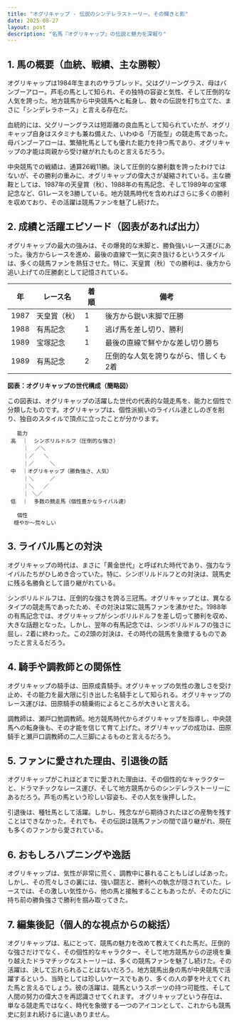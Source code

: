 ```yaml
---
title: "オグリキャップ - 伝説のシンデレラストーリー、その輝きと影"
date: 2025-08-27
layout: post
description: "名馬『オグリキャップ』の伝説と魅力を深堀り"
---
```


## 1. 馬の概要（血統、戦績、主な勝鞍）

オグリキャップは1984年生まれのサラブレッド。父はグリーングラス、母はバンブーアロー。芦毛の馬として知られ、その独特の容姿と気性、そして圧倒的な人気を誇った。地方競馬から中央競馬へと転身し、数々の伝説を打ち立てた、まさに「シンデレラホース」と言える存在だ。

血統的には、父グリーングラスは短距離の良血馬として知られていたが、オグリキャップ自身はスタミナも兼ね備えた、いわゆる「万能型」の競走馬であった。母バンブーアローは、繁殖牝馬としても優れた能力を持つ馬であり、オグリキャップの才能は両親から受け継がれたものと言えるだろう。

中央競馬での戦績は、通算26戦11勝。決して圧倒的な勝利数を誇ったわけではないが、その勝利の重みに、オグリキャップの偉大さが凝縮されている。主な勝鞍としては、1987年の天皇賞（秋）、1988年の有馬記念、そして1989年の宝塚記念など、G1レースを3勝している。地方競馬時代を含めればさらに多くの勝利を収めており、その活躍は競馬ファンを魅了し続けた。


## 2. 成績と活躍エピソード（図表があれば出力）

オグリキャップの最大の強みは、その爆発的な末脚と、勝負強いレース運びにあった。後方からレースを進め、最後の直線で一気に突き抜けるというスタイルは、多くの競馬ファンを熱狂させた。特に、天皇賞（秋）での勝利は、後方から追い上げての圧勝劇として記憶されている。

| 年 | レース名             | 着順 | 備考                                    |
|---|----------------------|-----|-----------------------------------------|
| 1987 | 天皇賞（秋）         | 1   | 後方から鋭い末脚で圧勝                   |
| 1988 | 有馬記念             | 1   | 逃げ馬を差し切り、勝利                 |
| 1989 | 宝塚記念             | 1   | 最後の直線で鮮やかな差し切り勝ち           |
| 1989 | 有馬記念             | 2   | 圧倒的な人気を誇りながら、惜しくも2着       |


**図表：オグリキャップの世代構成（簡略図）**

この図表は、オグリキャップの活躍した世代の代表的な競走馬を、能力と個性で分類したものです。オグリキャップは、個性派揃いのライバル達としのぎを削り、独自のスタイルで頂点に立ったことが分かります。

```
   能力
 高  ｜  シンボリルドルフ（圧倒的な強さ）
     ｜  ／＼
     ｜／   ＼
     ｜／     ＼
 中  ｜オグリキャップ（勝負強さ、人気）
     ｜＼     ／
     ｜＼   ／
     ｜ ＼／
 低  ｜  多数の競走馬（個性豊かなライバル達）

   個性
  穏やか～荒々しい
```


## 3. ライバル馬との対決

オグリキャップの時代は、まさに「黄金世代」と呼ばれた時代であり、強力なライバルたちがひしめき合っていた。特に、シンボリルドルフとの対決は、競馬史に残る名勝負として語り継がれている。

シンボリルドルフは、圧倒的な強さを誇る三冠馬。オグリキャップとは、異なるタイプの競走馬であったため、その対決は常に競馬ファンを沸かせた。1988年の有馬記念では、オグリキャップがシンボリルドルフを差し切って勝利を収め、大きな話題となった。しかし、翌年の有馬記念では、シンボリルドルフの強さに屈し、2着に終わった。この2頭の対決は、その時代の競馬を象徴するものであったと言えるだろう。


## 4. 騎手や調教師との関係性

オグリキャップの騎手は、田原成貴騎手。オグリキャップの気性の激しさを受け止め、その能力を最大限に引き出した名騎手として知られる。オグリキャップのレース運びは、田原騎手の騎乗術によるところが大きいと言える。

調教師は、瀬戸口勉調教師。地方競馬時代からオグリキャップを指導し、中央競馬への転身後も、その才能を信じて育て上げた。オグリキャップの成功は、田原騎手と瀬戸口調教師の二人三脚によるものと言えるだろう。


## 5. ファンに愛された理由、引退後の話

オグリキャップがこれほどまでに愛された理由は、その個性的なキャラクターと、ドラマチックなレース運び、そして地方競馬からのシンデレラストーリーにあるだろう。芦毛の馬という珍しい容姿も、その人気を後押しした。

引退後は、種牡馬として活躍。しかし、残念ながら期待されたほどの産駒を残すことはできなかった。それでも、その伝説は競馬ファンの間で語り継がれ、現在も多くのファンから愛されている。


## 6. おもしろハプニングや逸話

オグリキャップは、気性が非常に荒く、調教中に暴れることもしばしばあった。しかし、その荒々しさの裏には、強い闘志と、勝利への執念が隠されていた。レースでは、その激しい気性から、他の馬と接触することもあったが、そのたびに持ち前の勝負強さで勝利を掴み取ってきた。


## 7. 編集後記（個人的な視点からの総括）

オグリキャップは、私にとって、競馬の魅力を改めて教えてくれた馬だ。圧倒的な強さだけでなく、その個性的なキャラクター、そして地方競馬からの逆境を乗り越えたドラマチックなストーリーは、多くの競馬ファンを魅了し続けた。その活躍は、決して忘れられることはないだろう。地方競馬出身の馬が中央競馬で活躍するという、当時としては珍しいケースでもあり、多くの人の夢を叶えてくれた馬と言えるでしょう。彼の活躍は、競馬というスポーツの持つ可能性、そして人間の努力の偉大さを再認識させてくれます。  オグリキャップという存在は、単なる競走馬ではなく、時代を象徴する一つのアイコンとして、これからも競馬史に刻まれ続けるに違いありません。
